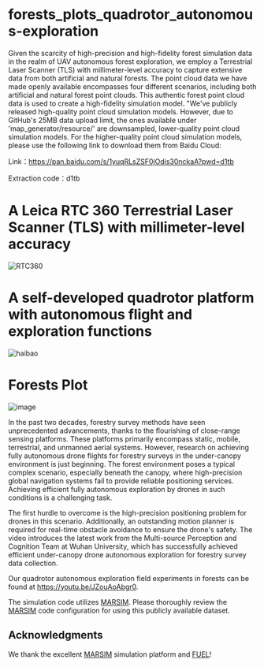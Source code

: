# forests_plots_quadrotor_autonomous-exploration

Given the scarcity of high-precision and high-fidelity forest simulation data in the realm of UAV autonomous forest exploration, we employ a Terrestrial Laser Scanner (TLS) with millimeter-level accuracy to capture extensive data from both artificial and natural forests. The point cloud data we have made openly available encompasses four different scenarios, including both artificial and natural forest point clouds. This authentic forest point cloud data is used to create a high-fidelity simulation model. "We've publicly released high-quality point cloud simulation models. However, due to GitHub's 25MB data upload limit, the ones available under 'map_generator/resource/' are downsampled, lower-quality point cloud simulation models. For the higher-quality point cloud simulation models, please use the following link to download them from Baidu Cloud:

Link：https://pan.baidu.com/s/1yuqRLsZSF0jOdis30nckaA?pwd=d1tb 

Extraction code：d1tb

# A Leica RTC 360 Terrestrial Laser Scanner (TLS) with millimeter-level accuracy
![RTC360](https://github.com/whuer-mspace/forests_plots_ws/assets/44198932/055b0c2d-a3fe-4fb0-a802-9f6a9901abce)

# A self-developed quadrotor platform with autonomous flight and exploration functions

![haibao](https://github.com/whuer-mspace/forests_haep_ws/assets/44198932/db5422e6-a303-4f73-92a1-fefd06c36cc6)


# Forests Plot

![image](https://github.com/whuer-mspace/forests_plots_ws/assets/44198932/40549205-9b50-451d-bbfc-79fb503cace1)


In the past two decades, forestry survey methods have seen unprecedented advancements, thanks to the flourishing of close-range sensing platforms. These platforms primarily encompass static, mobile, terrestrial, and unmanned aerial systems. However, research on achieving fully autonomous drone flights for forestry surveys in the under-canopy environment is just beginning. The forest environment poses a typical complex scenario, especially beneath the canopy, where high-precision global navigation systems fail to provide reliable positioning services. Achieving efficient fully autonomous exploration by drones in such conditions is a challenging task.

The first hurdle to overcome is the high-precision positioning problem for drones in this scenario. Additionally, an outstanding motion planner is required for real-time obstacle avoidance to ensure the drone's safety. The video introduces the latest work from the Multi-source Perception and Cognition Team at Wuhan University, which has successfully achieved efficient under-canopy drone autonomous exploration for forestry survey data collection.

Our quadrotor autonomous exploration field experiments in forests can be found at https://youtu.be/JZouAoAbgr0.

The simulation code utilizes [MARSIM](https://github.com/hku-mars/MARSIM.git). Please thoroughly review the [MARSIM](https://github.com/hku-mars/MARSIM.git) code configuration for using this publicly available dataset.

## Acknowledgments

We thank the excellent [MARSIM](https://github.com/hku-mars/MARSIM.git) simulation platform and [FUEL](https://github.com/HKUST-Aerial-Robotics/FUEL.git)!
